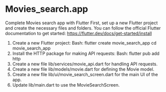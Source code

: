 # Movies_search.app
Complete Movies search app with Flutter
First, set up a new Flutter project and create the necessary files and folders. You can follow the official Flutter documentation to get started: https://flutter.dev/docs/get-started/install
1. Create a new Flutter project:
Bash: flutter create movie_search_app
cd movie_search_app
  2.   Install the HTTP package for making API requests:
Bash: flutter pub add http
   3.   Create a new file lib/services/movie_api.dart for handling API requests.
   4.   Create a new file lib/models/movie.dart for defining the Movie model.
   5.   Create a new file lib/ui/movie_search_screen.dart for the main UI of the app.
   6.   Update lib/main.dart to use the MovieSearchScreen.
